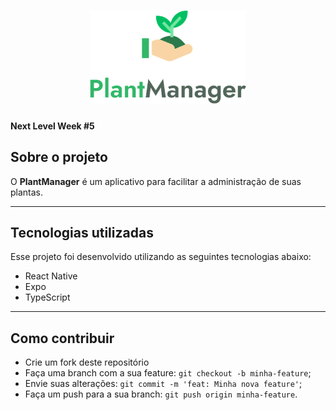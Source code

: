 <h1 align="center">
    <img alt="PlantManager" title="PlantManager" src="../.github/logo-pm.png" width="250px" />
</h1>

#### Next Level Week #5

## Sobre o projeto

O **PlantManager** é um aplicativo para facilitar a administração de suas plantas.

---

## Tecnologias utilizadas

Esse projeto foi desenvolvido utilizando as seguintes tecnologias abaixo:

- React Native
- Expo
- TypeScript

---

## Como contribuir

- Crie um fork deste repositório
- Faça uma branch com a sua feature: `git checkout -b minha-feature`;
- Envie suas alterações: `git commit -m 'feat: Minha nova feature'`;
- Faça um push para a sua branch: `git push origin minha-feature`.
